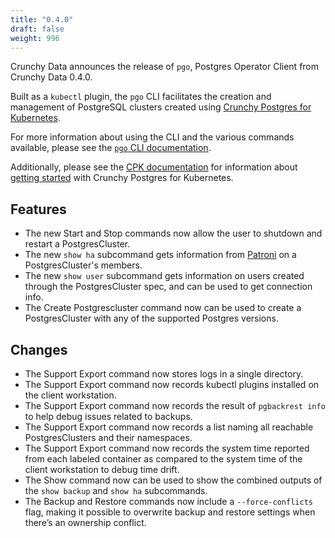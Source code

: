 ```yaml
---
title: "0.4.0"
draft: false
weight: 996
---
```


[Crunchy Postgres for Kubernetes]: https://www.crunchydata.com/products/crunchy-postgresql-for-kubernetes
[`pgo` CLI documentation]: https://access.crunchydata.com/documentation/postgres-operator-client/latest
[PGO documentation]:       https://access.crunchydata.com/documentation/postgres-operator/latest

[monitoring stack]: https://github.com/CrunchyData/postgres-operator-examples/tree/main/kustomize/monitoring
[patroni]: https://patroni.readthedocs.io/en/latest/

Crunchy Data announces the release of `pgo`, Postgres Operator Client from Crunchy Data 0.4.0.

Built as a `kubectl` plugin, the `pgo` CLI facilitates the creation and management of PostgreSQL clusters created using [Crunchy Postgres for Kubernetes][].

For more information about using the CLI and the various commands available, please see the [`pgo` CLI documentation][].

Additionally, please see the [CPK documentation](https://access.crunchydata.com/documentation/postgres-operator/latest) for information about [getting started](https://access.crunchydata.com/documentation/postgres-operator/latest/quickstart/) with Crunchy Postgres for Kubernetes.

## Features
- The new Start and Stop commands now allow the user to shutdown and restart a PostgresCluster.
- The new `show ha` subcommand gets information from [Patroni][] on a PostgresCluster's members.
- The new `show user` subcommand gets information on users created through the PostgresCluster spec, and can be used to get connection info.
- The Create Postgrescluster command now can be used to create a PostgresCluster with any of the supported Postgres versions.

## Changes

- The Support Export command now stores logs in a single directory.
- The Support Export command now records kubectl plugins installed on the client workstation.
- The Support Export command now records the result of `pgbackrest info` to help debug issues related to backups.
- The Support Export command now records a list naming all reachable PostgresClusters and their namespaces.
- The Support Export command now records the system time reported from each labeled container as compared to the system time of the client workstation to debug time drift.
- The Show command now can be used to show the combined outputs of the `show backup` and `show ha` subcommands.
- The Backup and Restore commands now include a `--force-conflicts` flag, making it possible to overwrite backup and restore settings when there’s an ownership conflict.
